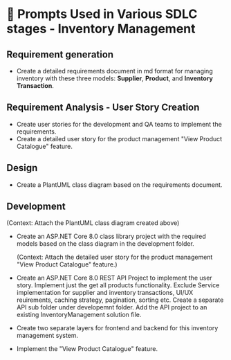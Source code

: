# 📝 Prompts Used in Various SDLC stages - Inventory Management

## Requirement generation

- Create a detailed requirements document in md format for managing inventory with these three models: **Supplier**, **Product**, and **Inventory Transaction**.

## Requirement Analysis - User Story Creation

- Create user stories for the development and QA teams to implement the requirements.
- Create a detailed user story for the product management "View Product Catalogue" feature.

## Design

- Create a PlantUML class diagram based on the requirements document.

## Development

  (Context: Attach the PlantUML class diagram created above)
- Create an ASP.NET Core 8.0 class library project with the required models based on the class diagram in the development folder.

  (Context: Attach the detailed user story for the product management "View Product Catalogue" feature.)
- Create an ASP.NET Core 8.0 REST API Project to implement the user story. Implement just the get all products functionality.
  Exclude Service implementation for supplier and inventory transactions, UI/UX reuirements, caching strategy, pagination, sorting etc. 
  Create a separate API sub folder under developemnt folder. Add the API project to an existing InventoryManagement solution file.

- Create two separate layers for frontend and backend for this inventory management system.

- Implement the "View Product Catalogue" feature.